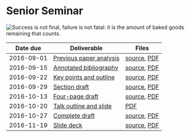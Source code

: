 # Senior Seminar

![Success is not final, failure is not fatal: it is the amount of baked goods remaining that counts.][cookies]

| Date due   | Deliverable                              | Files                                                          |
|------------|------------------------------------------|----------------------------------------------------------------|
| 2016-09-01 | [Previous paper analysis][analysis]      | [source][analysis-source], [PDF][analysis-final]               |
| 2016-09-15 | [Annotated bibliography][bibliography]   | [source][bibliography-source], [PDF][bibliography-final]       |
| 2016-09-22 | [Key points and outline][outline]        | [source][outline-source], [PDF][outline-final]                 |
| 2016-09-29 | [Section draft][section-draft]           | [source][section-draft-source], [PDF][section-draft-final]     |
| 2016-10-13 | [Four-page draft][four-page-draft]       | [source][four-page-draft-source], [PDF][four-page-draft-final] |
| 2016-10-20 | [Talk outline and slide][slide-draft]    | [PDF][slide-draft-final]                                       |
| 2016-10-27 | [Complete draft][complete-draft]         | [source][complete-draft-source], [PDF][complete-draft-final]   |
| 2016-11-19 | [Slide deck][slide-deck]                 | [source][slide-deck-source], [PDF][slide-deck-final]           |

[analysis]: https://github.com/dstelljes/senior-sem/tree/master/previous-paper-analysis
[analysis-final]: https://drive.google.com/file/d/0B2xeEw_wfrSSSUs5dXY4WmUzdVk/view?usp=sharing
[analysis-source]: https://github.com/dstelljes/senior-sem/blob/a5e75dad9f55d729608ea2c973560b0fd811797b/previous-paper-analysis/summary.tex
[bibliography]: https://github.com/dstelljes/senior-sem/tree/master/annotated-bibliography
[bibliography-final]: https://drive.google.com/file/d/0B2xeEw_wfrSSNWdOczUtblA0NjA/view?usp=sharing
[bibliography-source]: https://github.com/dstelljes/senior-sem/blob/b7071ba01fb5aaa02b2fd799ace8ee3274d59363/annotated-bibliography/annotated-bibliography.tex
[complete-draft]: https://github.com/dstelljes/senior-sem/tree/master/paper
[complete-draft-final]: https://drive.google.com/file/d/0B2xeEw_wfrSSYzlRWjd6X0FQNmM/view?usp=sharing
[complete-draft-source]: https://github.com/dstelljes/senior-sem/blob/e804e02f1252347e5c1ba634e4222e8545b2ced2/paper/paper.tex
[cookies]: https://img.shields.io/badge/cookies-3-orange.svg
[four-page-draft]: https://github.com/dstelljes/senior-sem/tree/master/paper
[four-page-draft-final]: https://drive.google.com/file/d/0B2xeEw_wfrSSUXo3aUNHRTdYNHM/view?usp=sharing
[four-page-draft-source]: https://github.com/dstelljes/senior-sem/blob/123c0607874bc77767189f1a473431983491cbdf/paper/paper.tex
[outline]: https://github.com/dstelljes/senior-sem/tree/master/paper
[outline-final]: https://drive.google.com/file/d/0B2xeEw_wfrSSbTFabzFxOXpFRzQ/view?usp=sharing
[outline-source]: https://github.com/dstelljes/senior-sem/blob/c8b8ae07dbf43ceb0580b28b794efe9e03e8b04e/paper/paper.tex
[section-draft]: https://github.com/dstelljes/senior-sem/tree/master/paper
[section-draft-final]: https://drive.google.com/file/d/0B2xeEw_wfrSSekpSZGMyVzBUUzg/view?usp=sharing
[section-draft-source]: https://github.com/dstelljes/senior-sem/blob/20a8a565899b2d12ed9f8fdb085615cc0867fb2b/paper/paper.tex
[slide-deck]: https://github.com/dstelljes/senior-sem/tree/master/slides
[slide-deck-final]: https://drive.google.com/file/d/0B2xeEw_wfrSSeURsRG85VEQyVjQ/view?usp=sharing
[slide-deck-source]: https://github.com/dstelljes/senior-sem/blob/361e9e7ac8198e4f800370d1b4907ee74e96f5a4/slides/slides.tex
[slide-draft]: https://github.com/dstelljes/senior-sem/tree/master/slides
[slide-draft-final]: https://drive.google.com/file/d/0B2xeEw_wfrSSSl9MWG5PV1htT2s/view?usp=sharing
